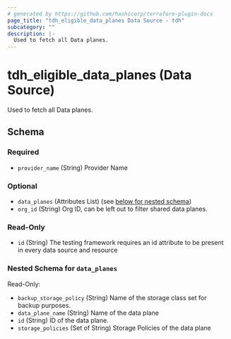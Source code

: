 ```yaml
---
# generated by https://github.com/hashicorp/terraform-plugin-docs
page_title: "tdh_eligible_data_planes Data Source - tdh"
subcategory: ""
description: |-
  Used to fetch all Data planes.
---
```


# tdh_eligible_data_planes (Data Source)

Used to fetch all Data planes.



<!-- schema generated by tfplugindocs -->
## Schema

### Required

- `provider_name` (String) Provider Name

### Optional

- `data_planes` (Attributes List) (see [below for nested schema](#nestedatt--data_planes))
- `org_id` (String) Org ID, can be left out to filter shared data planes.

### Read-Only

- `id` (String) The testing framework requires an id attribute to be present in every data source and resource

<a id="nestedatt--data_planes"></a>
### Nested Schema for `data_planes`

Read-Only:

- `backup_storage_policy` (String) Name of the storage class set for backup purposes.
- `data_plane_name` (String) Name of the data plane
- `id` (String) ID of the data plane.
- `storage_policies` (Set of String) Storage Policies of the data plane


